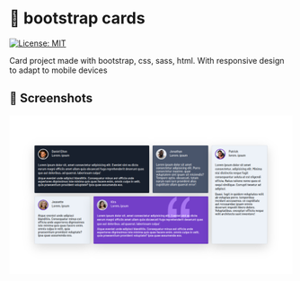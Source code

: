 # 🎁 bootstrap cards

[![License: MIT](https://img.shields.io/badge/License-MIT-blue.svg)](https://opensource.org/licenses/MIT)

Card project made with bootstrap, css, sass, html. With responsive design to adapt to mobile devices

## 📸 Screenshots

  ![imagen_uno](https://github.com/OmarDavidF/bootstrap-cards/blob/main/assets/images/Screenshot_20220227_164805.png)
  
